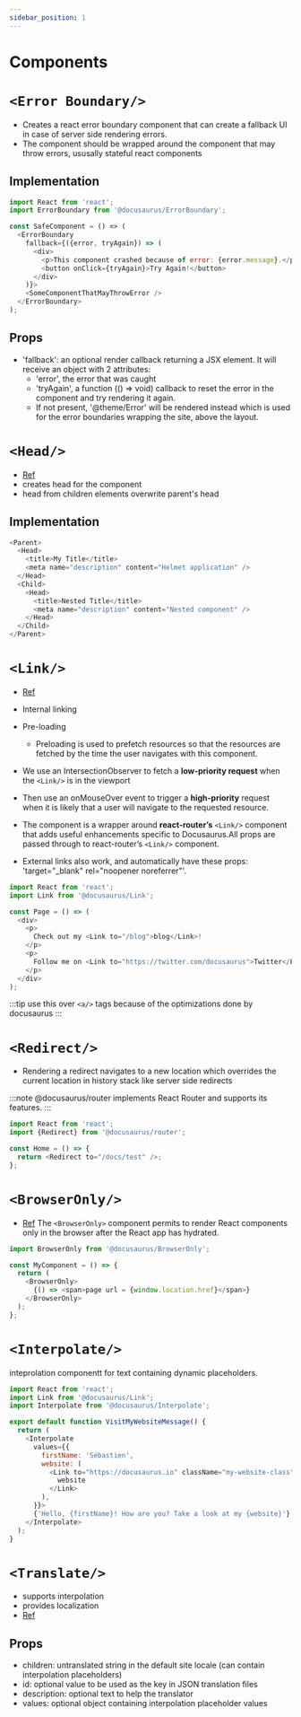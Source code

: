 ```yaml
---
sidebar_position: 1
---
```


# Components
# `<Error Boundary/>`
- Creates a react error boundary component that can create a fallback UI in case of server side rendering errors.
- The component should be wrapped around the component that may throw errors, ususally stateful react components

## Implementation
```javascript
import React from 'react';
import ErrorBoundary from '@docusaurus/ErrorBoundary';

const SafeComponent = () => (
  <ErrorBoundary
    fallback={({error, tryAgain}) => (
      <div>
        <p>This component crashed because of error: {error.message}.</p>
        <button onClick={tryAgain}>Try Again!</button>
      </div>
    )}>
    <SomeComponentThatMayThrowError />
  </ErrorBoundary>
);
```
## Props
- 'fallback': an optional render callback returning a JSX element. It will receive an object with 2 attributes: 
    - 'error', the error that was caught
    - 'tryAgain', a function (() => void) callback to reset the error in the component and try rendering it again.
    - If not present, '@theme/Error' will be rendered instead which is used for the error boundaries wrapping the site, above the layout.

# `<Head/>`
- [Ref](https://docusaurus.io/docs/docusaurus-core#head)
- creates head for the component
- head from children elements overwrite parent's head

## Implementation
```javascript
<Parent>
  <Head>
    <title>My Title</title>
    <meta name="description" content="Helmet application" />
  </Head>
  <Child>
    <Head>
      <title>Nested Title</title>
      <meta name="description" content="Nested component" />
    </Head>
  </Child>
</Parent>
```

# `<Link/>`
- [Ref](https://docusaurus.io/docs/docusaurus-core#link)
- Internal linking
- Pre-loading
    - Preloading is used to prefetch resources so that the resources are fetched by the time the user navigates with this component.
-  We use an IntersectionObserver to fetch a **low-priority request** when the `<Link/>` is in the viewport
- Then use an onMouseOver event to trigger a **high-priority** request when it is likely that a user will navigate to the requested resource.
- The component is a wrapper around **react-router’s** `<Link/>` component that adds useful enhancements specific to Docusaurus.All props are passed through to react-router’s `<Link/>` component.

- External links also work, and automatically have these props: 'target="_blank" rel="noopener noreferrer"'.

```javascript
import React from 'react';
import Link from '@docusaurus/Link';

const Page = () => (
  <div>
    <p>
      Check out my <Link to="/blog">blog</Link>!
    </p>
    <p>
      Follow me on <Link to="https://twitter.com/docusaurus">Twitter</Link>!
    </p>
  </div>
);
```

:::tip
    use this over `<a/>` tags because of the optimizations done by docusaurus
:::

# `<Redirect/>`
- Rendering a redirect navigates to a new location which overrides the current location in history stack like server side redirects

:::note
@docusaurus/router implements React Router and supports its features.
:::

```javascript
import React from 'react';
import {Redirect} from '@docusaurus/router';

const Home = () => {
  return <Redirect to="/docs/test" />;
};
```

# `<BrowserOnly/>`

- [Ref](https://docusaurus.io/docs/docusaurus-core#browseronly)
The `<BrowserOnly>` component permits to render React components only in the browser after the React app has hydrated.

```javascript
import BrowserOnly from '@docusaurus/BrowserOnly';

const MyComponent = () => {
  return (
    <BrowserOnly>
      {() => <span>page url = {window.location.href}</span>}
    </BrowserOnly>
  );
};
```

# `<Interpolate/>`
inteprolation componentt for text containing dynamic placeholders.
```javascript
import React from 'react';
import Link from '@docusaurus/Link';
import Interpolate from '@docusaurus/Interpolate';

export default function VisitMyWebsiteMessage() {
  return (
    <Interpolate
      values={{
        firstName: 'Sébastien',
        website: (
          <Link to="https://docusaurus.io" className="my-website-class">
            website
          </Link>
        ),
      }}>
      {'Hello, {firstName}! How are you? Take a look at my {website}'}
    </Interpolate>
  );
}
```
# `<Translate/>`
- supports interpolation
- provides localization
- [Ref](https://docusaurus.io/docs/docusaurus-core#translate)
## Props
- children: untranslated string in the default site locale (can contain interpolation placeholders)
- id: optional value to be used as the key in JSON translation files
- description: optional text to help the translator
- values: optional object containing interpolation placeholder values


